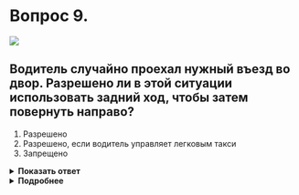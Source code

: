 # Вопрос 9.

![](https://s.drom.ru/i24227/pdd/tickets/2016/1542608663.jpg)

## Водитель случайно проехал нужный въезд во двор. Разрешено ли в этой ситуации использовать задний ход, чтобы затем повернуть направо?

1. Разрешено
2. Разрешено, если водитель управляет легковым такси
3. Запрещено

<details>
<summary><b>Показать ответ</b></summary>
Правильный ответ: 1
</details>
<details>
<summary><b>Подробнее</b></summary>
Правила базируются на принципе: «Все, что не запрещено, - допустимо». При этом подразумевается, что допустимое не противоречит разумному и водитель при этом обеспечивает безопасные условия движения. На дорогах с односторонним движением «задний ход» не запрещён. Следовательно, Вы можете выполнить указанный маневр.
(«Дорожные знаки», пункт 8.12 ПДД)
</details>